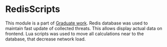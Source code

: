 # RedisScripts
This module is a part of [Graduate work](https://github.com/P3rd0s/graduate-work).
Redis database was used to maintain fast update of collected threats. This allows display actual data on frontend.
Lua scripts was used to move all calculations near to the database, that decrease network load.
